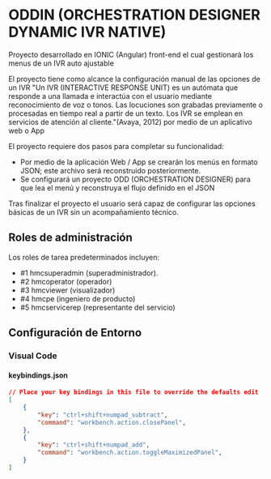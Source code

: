 # ODDIN (ORCHESTRATION DESIGNER DYNAMIC IVR NATIVE)

Proyecto desarrollado en IONIC (Angular) front-end el cual gestionarà los menus de un IVR auto ajustable

El proyecto tiene como alcance la configuración manual de las opciones de un IVR "Un IVR (INTERACTIVE RESPONSE UNIT) es un autómata que responde a una llamada e interactúa con el usuario mediante reconocimiento de voz o tonos. Las locuciones son grabadas previamente o procesadas en tiempo real a partir de un texto. Los IVR se emplean en servicios de atención al cliente."(Avaya, 2012) por medio de un aplicativo web o App 
 
El proyecto requiere dos pasos para completar su funcionalidad:
-	Por medio de la aplicación Web / App se crearán los menús en formato JSON; este archivo será reconstruido posteriormente.
-	Se configurará un proyecto ODD (ORCHESTRATION DESIGNER) para que lea el menú y reconstruya el flujo definido en el JSON
  
Tras finalizar el proyecto el usuario será capaz de configurar las opciones básicas de un IVR sin un acompañamiento técnico.

##  **Roles de administración**

Los roles de tarea predeterminados incluyen:
*   #1  hmcsuperadmin (superadministrador).
*   #2  hmcoperator (operador)
*   #3  hmcviewer (visualizador)
*   #4  hmcpe (ingeniero de producto)
*   #5  hmcservicerep (representante del servicio)

##  **Configuración de Entorno**
### **Visual Code**
#### keybindings.json
~~~json
// Place your key bindings in this file to override the defaults edit
[
    {
        "key": "ctrl+shift+numpad_subtract",
        "command": "workbench.action.closePanel",
    },
    {
        "key": "ctrl+shift+numpad_add",
        "command": "workbench.action.toggleMaximizedPanel",
    }
]
~~~